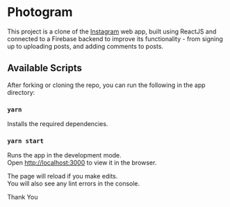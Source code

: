 # Photogram

This project is a clone of the [Instagram](https://instagram.com) web app, built using ReactJS and connected to a Firebase backend to improve its functionality - from signing up to uploading posts, and adding comments to posts.



## Available Scripts

After forking or cloning the repo, you can run the following in the app directory:

### `yarn`

Installs the required dependencies.

### `yarn start`

Runs the app in the development mode.\
Open [http://localhost:3000](http://localhost:3000) to view it in the browser.

The page will reload if you make edits.\
You will also see any lint errors in the console.

Thank You 